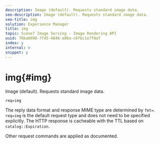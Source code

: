 ```yaml
---
description: Image (default). Requests standard image data.
seo-description: Image (default). Requests standard image data.
seo-title: img
solution: Experience Manager
title: img
topic: Scene7 Image Serving - Image Rendering API
uuid: 76ba6690-7fd5-4846-a86a-c6fbc1e7f8af
index: y
internal: n
snippet: y
---
```


# img{#img}

Image (default). Requests standard image data.

 `req=img`

The reply data format and response MIME type are determined by `fmt=`. `req=img` is the default request type and does not need to be specified explicitly. The HTTP response is cacheable with the TTL based on `catalog::Expiration`.

Other request commands are applied as documented. 
